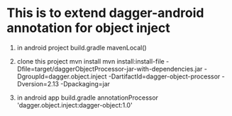 # This is to extend dagger-android annotation for object inject

1. in android project build.gradle
        mavenLocal()
2. clone this project
        mvn install
        mvn install:install-file -Dfile=target/daggerObjectProcessor-jar-with-dependencies.jar -DgroupId=dagger.object.inject -DartifactId=dagger-object-processor -Dversion=2.13 -Dpackaging=jar

3. in android app build.gradle
        annotationProcessor 'dagger.object.inject:dagger-object:1.0'